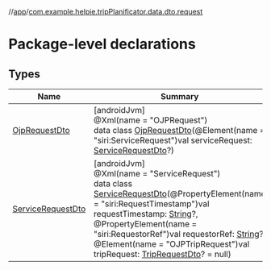 //[app](../../index.md)/[com.example.helpie.tripPlanificator.data.dto.request](index.md)

# Package-level declarations

## Types

| Name | Summary |
|---|---|
| [OjpRequestDto](-ojp-request-dto/index.md) | [androidJvm]<br>@Xml(name = &quot;OJPRequest&quot;)<br>data class [OjpRequestDto](-ojp-request-dto/index.md)(@Element(name = &quot;siri:ServiceRequest&quot;)val serviceRequest: [ServiceRequestDto](-service-request-dto/index.md)?) |
| [ServiceRequestDto](-service-request-dto/index.md) | [androidJvm]<br>@Xml(name = &quot;ServiceRequest&quot;)<br>data class [ServiceRequestDto](-service-request-dto/index.md)(@PropertyElement(name = &quot;siri:RequestTimestamp&quot;)val requestTimestamp: [String](https://kotlinlang.org/api/latest/jvm/stdlib/kotlin/-string/index.html)?, @PropertyElement(name = &quot;siri:RequestorRef&quot;)val requestorRef: [String](https://kotlinlang.org/api/latest/jvm/stdlib/kotlin/-string/index.html)?, @Element(name = &quot;OJPTripRequest&quot;)val tripRequest: [TripRequestDto](../com.example.helpie.tripPlanificator.data.dto.request.tr/-trip-request-dto/index.md)? = null) |
